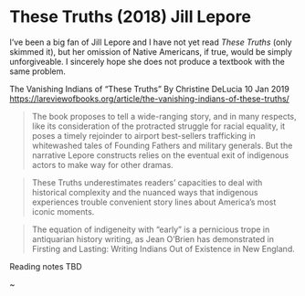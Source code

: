 These Truths (2018) Jill Lepore
===============================

I’ve been a big fan of Jill Lepore and I have not yet read _These
Truths_ (only skimmed it), but her omission of Native Americans, if
true, would be simply unforgiveable. I sincerely hope she does not
produce a textbook with the same problem.

The Vanishing Indians of “These Truths”
By Christine DeLucia
10 Jan 2019
https://lareviewofbooks.org/article/the-vanishing-indians-of-these-truths/

> The book proposes to tell a wide-ranging story, and in many
> respects, like its consideration of the protracted struggle for
> racial equality, it poses a timely rejoinder to airport best-sellers
> trafficking in whitewashed tales of Founding Fathers and military
> generals. But the narrative Lepore constructs relies on the eventual
> exit of indigenous actors to make way for other dramas.

> These Truths underestimates readers’ capacities to deal with
> historical complexity and the nuanced ways that indigenous
> experiences trouble convenient story lines about America’s most
> iconic moments.

> The equation of indigeneity with “early” is a pernicious trope in
> antiquarian history writing, as Jean O’Brien has demonstrated in
> Firsting and Lasting: Writing Indians Out of Existence in New
> England.


Reading notes TBD

~
